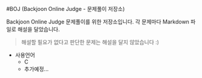 #BOJ (Backjoon Online Judge - 문제풀이 저장소)

Backjoon Online Judge 문제풀이를 위한 저장소입니다.
각 문제마다 Markdown 파일로 해설을 달았습니다.
> 해설할 필요가 없다고 판단한 문제는 해설을 달지 않았습니다 :)
* 사용언어
  * C
  * 추가예정...
